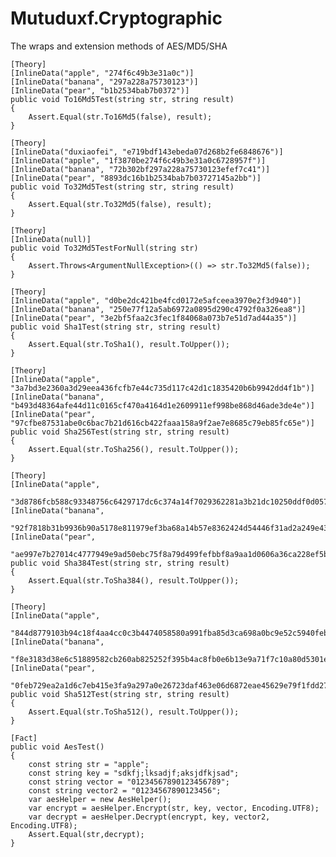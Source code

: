 # Mutuduxf.Cryptographic

The wraps and extension methods of AES/MD5/SHA

    [Theory]
    [InlineData("apple", "274f6c49b3e31a0c")]
    [InlineData("banana", "297a228a75730123")]
    [InlineData("pear", "b1b2534bab7b0372")]
    public void To16Md5Test(string str, string result)
    {
        Assert.Equal(str.To16Md5(false), result);
    }

    [Theory]
    [InlineData("duxiaofei", "e719bdf143ebeda07d268b2fe6848676")]
    [InlineData("apple", "1f3870be274f6c49b3e31a0c6728957f")]
    [InlineData("banana", "72b302bf297a228a75730123efef7c41")]
    [InlineData("pear", "8893dc16b1b2534bab7b03727145a2bb")]
    public void To32Md5Test(string str, string result)
    {
        Assert.Equal(str.To32Md5(false), result);
    }

    [Theory]
    [InlineData(null)]
    public void To32Md5TestForNull(string str)
    {
        Assert.Throws<ArgumentNullException>(() => str.To32Md5(false));
    }

    [Theory]
    [InlineData("apple", "d0be2dc421be4fcd0172e5afceea3970e2f3d940")]
    [InlineData("banana", "250e77f12a5ab6972a0895d290c4792f0a326ea8")]
    [InlineData("pear", "3e2bf5faa2c3fec1f84068a073b7e51d7ad44a35")]
    public void Sha1Test(string str, string result)
    {
        Assert.Equal(str.ToSha1(), result.ToUpper());
    }

    [Theory]
    [InlineData("apple", "3a7bd3e2360a3d29eea436fcfb7e44c735d117c42d1c1835420b6b9942dd4f1b")]
    [InlineData("banana", "b493d48364afe44d11c0165cf470a4164d1e2609911ef998be868d46ade3de4e")]
    [InlineData("pear", "97cfbe87531abe0c6bac7b21d616cb422faaa158a9f2ae7e8685c79eb85fc65e")]
    public void Sha256Test(string str, string result)
    {
        Assert.Equal(str.ToSha256(), result.ToUpper());
    }

    [Theory]
    [InlineData("apple",
        "3d8786fcb588c93348756c6429717dc6c374a14f7029362281a3b21dc10250ddf0d0578052749822eb08bc0dc1e68b0f")]
    [InlineData("banana",
        "92f7818b31b9936b90a5178e811979ef3ba68a14b57e8362424d54446f31ad2a249e4306628ad33ccb28b3e9dc5e043e")]
    [InlineData("pear",
        "ae997e7b27014c4777949e9ad50ebc75f8a79d499fefbbf8a9aa1d0606a36ca228ef5b8cc8085b54faf9655b6f1ab57b")]
    public void Sha384Test(string str, string result)
    {
        Assert.Equal(str.ToSha384(), result.ToUpper());
    }

    [Theory]
    [InlineData("apple",
        "844d8779103b94c18f4aa4cc0c3b4474058580a991fba85d3ca698a0bc9e52c5940feb7a65a3a290e17e6b23ee943ecc4f73e7490327245b4fe5d5efb590feb2")]
    [InlineData("banana",
        "f8e3183d38e6c51889582cb260ab825252f395b4ac8fb0e6b13e9a71f7c10a80d5301e4a949f2783cb0c20205f1d850f87045f4420ad2271c8fd5f0cd8944be3")]
    [InlineData("pear",
        "0feb729ea2a1d6c7eb415e3fa9a297a0e26723daf463e06d6872eae45629e79f1fdd277741f92f5acb3e55611875453e747f9770176d4284eaffe588e31bad3a")]
    public void Sha512Test(string str, string result)
    {
        Assert.Equal(str.ToSha512(), result.ToUpper());
    }

    [Fact]
    public void AesTest()
    {
        const string str = "apple";
        const string key = "sdkfj;lksadjf;aksjdfkjsad";
        const string vector = "01234567890123456789";
        const string vector2 = "01234567890123456";
        var aesHelper = new AesHelper();
        var encrypt = aesHelper.Encrypt(str, key, vector, Encoding.UTF8);
        var decrypt = aesHelper.Decrypt(encrypt, key, vector2, Encoding.UTF8);
        Assert.Equal(str,decrypt);
    }
